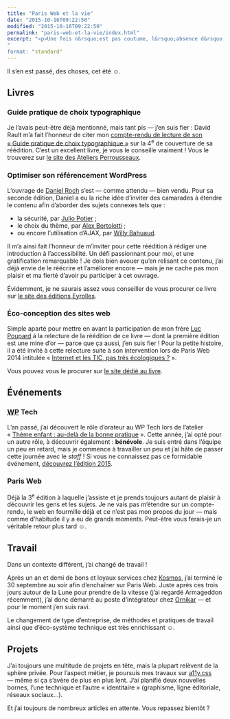 ```yaml
---
title: "Paris Web et la vie"
date: "2015-10-16T09:22:50"
modified: "2015-10-16T09:22:50"
permalink: "paris-web-et-la-vie/index.html"
excerpt: "<p>Une fois n&rsquo;est pas coutume, l&rsquo;absence d&rsquo;actualités sur ce blog s&rsquo;explique par leur abondance <abbr lang="en" title="In Real Life">IRL</abbr>. Petit tour d&rsquo;horizon des plus récentes&hellip; <a href="https://www.ffoodd.fr/paris-web-et-la-vie/" aria-hidden="true">Lire la suite de «&nbsp;Paris Web et la vie&nbsp;» <span class="meta-nav">&rarr;</span></a></p>
"
format: "standard"
---
```

<p>Il s&#700;en est passé, des choses, cet été <span aria-hidden="true">☺</span>.</p>
<h2>Livres</h2>
<h3>Guide pratique de choix typographique</h3>
<p>Je l&#700;avais peut-être déjà mentionné, mais tant pis —&nbsp;j&#700;en suis fier&nbsp;: David Rault m&#700;a fait l&#700;honneur de citer mon <a href="https://www.ffoodd.fr/guide-pratique-de-choix-typographique/">compte-rendu de lecture de son «&nbsp;Guide pratique de choix typographique&nbsp;»</a> sur la 4<sup>e</sup> de couverture de sa réédition. C&#700;est un excellent livre, je vous le conseille vraiment&nbsp;! Vous le trouverez sur <a href="http://www.adverbum.fr/guide-pratique-de-choix-typographique-rault-david-atelier-perrousseaux_ouvrage-perrousseaux_4yrc07ab75lc.html">le site des Ateliers Perrousseaux</a>.</p>
<h3>Optimiser son référencement WordPress</h3>
<p>L&#700;ouvrage de <a href="http://www.seomix.fr/">Daniel Roch</a> s&#700;est —&nbsp;comme attendu&nbsp;— bien vendu. Pour sa seconde édition, Daniel a eu la riche idée d&#700;inviter des camarades à étendre le contenu afin d&#700;aborder des sujets connexes tels que&nbsp;:</p>
<ul>
<li>la sécurité, par <a href="http://boiteaweb.fr/">Julio Potier</a>&nbsp;;</li>
<li>le choix du thème, par <a href="http://alexbortolotti.com/">Alex Bortolotti</a>&nbsp;;</li>
<li>ou encore l&#700;utilisation d&#700;AJAX, par <a href="http://wabeo.fr/">Willy Bahuaud</a>.</li>
</ul>
<p>Il m&#700;a ainsi fait l&#700;honneur de m&#700;inviter pour cette réédition à rédiger une introduction à l&#700;accessibilité. Un défi passionnant pour moi, et une gratification remarquable&nbsp;! Je dois bien avouer qu&#700;en relisant ce contenu, j&#700;ai déjà envie de le réécrire et l&#700;améliorer encore —&nbsp;mais je ne cache pas mon plaisir et ma fierté d&#700;avoir pu participer à cet ouvrage.</p>
<p>Évidemment, je ne saurais assez vous conseiller de vous procurer ce livre sur <a href="http://www.eyrolles.com/Informatique/Livre/optimiser-son-referencement-wordpress-9782212141825">le site des éditions Eyrolles</a>.</p>
<h3>Éco-conception des sites web</h3>
<p>Simple aparté pour mettre en avant la participation de mon frère <a href="http://www.kloh.ch">Luc Poupard</a> à la relecture de la réédition de ce livre —&nbsp;dont la première édition est une mine d&#700;or&nbsp;— parce que ça aussi, j&#700;en suis fier&nbsp;! Pour la petite histoire, il a été invité à cette relecture suite à son intervention lors de Paris Web 2014 intitulée «&nbsp;<a href="http://www.paris-web.fr/2014/conferences/internet-et-les-tic-pas-tres-ecologique.php">Internet et les <abbr title="Technologies de l&#700;information et de la communication">TIC</abbr>, pas très écologiques&nbsp;?</a>&nbsp;». </p>
<p>Vous pouvez vous le procurer sur <a href="http://ecoconceptionweb.com/">le site dédié au livre</a>.</p>
<h2>Événements</h2>
<h3><abbr lang="en" title="WordPress">WP</abbr> Tech</h3>
<p>L&#700;an passé, j&#700;ai découvert le rôle d&#700;orateur au WP Tech lors de l&#700;atelier «&nbsp;<a href="https://www.ffoodd.fr/wp-tech-2014/">Thème enfant&nbsp;: au-delà de la bonne pratique</a>&nbsp;». Cette année, j&#700;ai opté pour un autre rôle, à découvrir également&nbsp;: <strong>bénévole</strong>. Je suis entré dans l&#700;équipe un peu en retard, mais je commence à travailler un peu et j&#700;ai hâte de passer cette journée avec le <em lang="en">staff</em>&nbsp;! Si vous ne connaissez pas ce formidable événement, <a href="http://2015.wptech.fr">découvrez l&#700;édition 2015</a>.</p>
<h3>Paris Web</h3>
<p>Déjà la 3<sup>e</sup> édition à laquelle j&#700;assiste et je prends toujours autant de plaisir à découvrir les gens et les sujets. Je ne vais pas m&#700;étendre sur un compte-rendu, le web en fourmille déjà et ce n&#700;est pas mon propos du jour —&nbsp;mais comme d&#700;habitude il y a eu de grands moments. Peut-être vous ferais-je un véritable retour plus tard <span aria-hidden="true">☺</span>.</p>
<h2>Travail</h2>
<p>Dans un contexte différent, j&#700;ai changé de travail&nbsp;!</p>
<p>Après un an et demi de bons et loyaux services chez <a href="http://www.kosmos.fr">Kosmos</a>, j&#700;ai terminé le 30 septembre au soir afin d&#700;enchaîner sur Paris Web. Juste après ces trois jours autour de la Lune pour prendre de la vitesse (j&#700;ai regardé Armageddon récemment), j&#700;ai donc démarré au poste d&#700;intégrateur chez <a href="http://www.ornikar.com">Ornikar</a> —&nbsp;et pour le moment j&#700;en suis ravi.</p>
<p>Le changement de type d&#700;entreprise, de méthodes et pratiques de travail ainsi que d&#700;éco-système technique est très enrichissant <span aria-hidden="true">☺</span>.</p>
<h2>Projets</h2>
<p>J&#700;ai toujours une multitude de projets en tête, mais la plupart relèvent de la sphère privée. Pour l&#700;aspect métier, je poursuis mes travaux sur <a href="https://github.com/ffoodd/a11y.css">a11y.css</a> —&nbsp;même si ça s&#700;avère de plus en plus lent. J&#700;ai planifié deux nouvelles bornes, l&#700;une technique et l&#700;autre «&nbsp;identitaire&nbsp;» (graphisme, ligne éditoriale, réseaux sociaux&hellip;).</p>
<p>Et j&#700;ai toujours de nombreux articles en attente. Vous repassez bientôt&nbsp;?</p>
